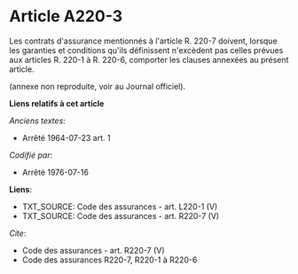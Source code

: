 # Article A220-3

Les contrats d'assurance mentionnés à l'article R. 220-7 doivent, lorsque les garanties et conditions qu'ils définissent
n'excèdent pas celles prévues aux articles R. 220-1 à R. 220-6, comporter les clauses annexées au présent article.

(annexe non reproduite, voir au Journal officiel).

**Liens relatifs à cet article**

_Anciens textes_:

  - Arrêté 1964-07-23 art. 1

_Codifié par_:

  - Arrêté 1976-07-16

**Liens**:

  - TXT_SOURCE: Code des assurances - art. L220-1 (V)
  - TXT_SOURCE: Code des assurances - art. R220-7 (V)

_Cite_:

  - Code des assurances - art. R220-7 (V)
  - Code des assurances R220-7, R220-1 à R220-6
